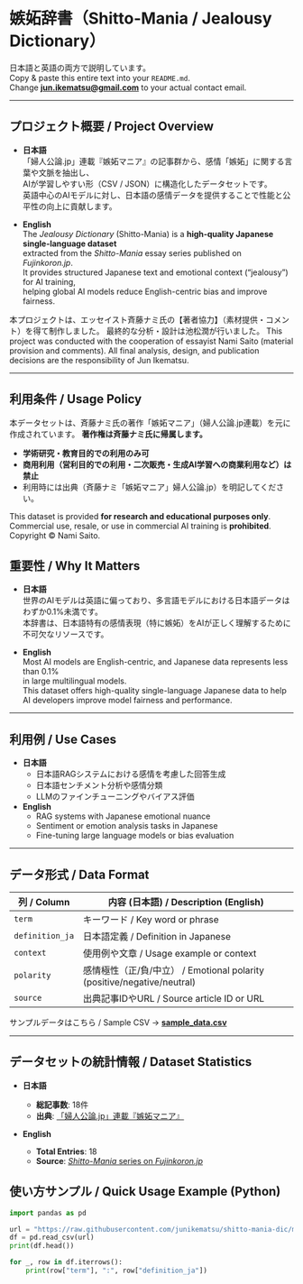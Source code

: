 # 嫉妬辞書（Shitto-Mania / Jealousy Dictionary）

日本語と英語の両方で説明しています。  
Copy & paste this entire text into your `README.md`.  
Change **jun.ikematsu@gmail.com** to your actual contact email.

---

## プロジェクト概要 / Project Overview
- **日本語**  
  「婦人公論.jp」連載『嫉妬マニア』の記事群から、感情「嫉妬」に関する言葉や文脈を抽出し、  
  AIが学習しやすい形（CSV / JSON）に構造化したデータセットです。  
  英語中心のAIモデルに対し、日本語の感情データを提供することで性能と公平性の向上に貢献します。

- **English**  
  The *Jealousy Dictionary* (Shitto-Mania) is a **high-quality Japanese single-language dataset**  
  extracted from the *Shitto-Mania* essay series published on *Fujinkoron.jp*.  
  It provides structured Japanese text and emotional context (“jealousy”) for AI training,  
  helping global AI models reduce English-centric bias and improve fairness.

本プロジェクトは、エッセイスト斉藤ナミ氏の【著者協力】（素材提供・コメント）を得て制作しました。
最終的な分析・設計は池松潤が行いました。
This project was conducted with the cooperation of essayist Nami Saito (material provision and comments).
All final analysis, design, and publication decisions are the responsibility of Jun Ikematsu.

---

## 利用条件 / Usage Policy
本データセットは、斉藤ナミ氏の著作「嫉妬マニア」（婦人公論.jp連載）を元に作成されています。
**著作権は斉藤ナミ氏に帰属します。**

- **学術研究・教育目的での利用のみ可**
- **商用利用（営利目的での利用・二次販売・生成AI学習への商業利用など）は禁止**
- 利用時には出典（斉藤ナミ「嫉妬マニア」婦人公論.jp）を明記してください。

This dataset is provided **for research and educational purposes only**.
Commercial use, resale, or use in commercial AI training is **prohibited**.
Copyright © Nami Saito.


## 重要性 / Why It Matters
- **日本語**  
  世界のAIモデルは英語に偏っており、多言語モデルにおける日本語データはわずか0.1%未満です。  
  本辞書は、日本語特有の感情表現（特に嫉妬）をAIが正しく理解するために不可欠なリソースです。

- **English**  
  Most AI models are English-centric, and Japanese data represents less than 0.1%  
  in large multilingual models.  
  This dataset offers high-quality single-language Japanese data to help  
  AI developers improve model fairness and performance.

---

## 利用例 / Use Cases
- **日本語**  
  - 日本語RAGシステムにおける感情を考慮した回答生成  
  - 日本語センチメント分析や感情分類  
  - LLMのファインチューニングやバイアス評価  
- **English**  
  - RAG systems with Japanese emotional nuance  
  - Sentiment or emotion analysis tasks in Japanese  
  - Fine-tuning large language models or bias evaluation

---

## データ形式 / Data Format
| 列 / Column | 内容 (日本語) / Description (English) |
|---|---|
| `term` | キーワード / Key word or phrase |
| `definition_ja` | 日本語定義 / Definition in Japanese |
| `context` | 使用例や文章 / Usage example or context |
| `polarity` | 感情極性（正/負/中立） / Emotional polarity (positive/negative/neutral) |
| `source` | 出典記事IDやURL / Source article ID or URL |

サンプルデータはこちら / Sample CSV → **[sample_data.csv](./sample_data.csv)**

---

## データセットの統計情報 / Dataset Statistics
- **日本語**
  - **総記事数**: 18件
  - **出典**: [「婦人公論.jp」連載『嫉妬マニア』](https://fujinkoron.jp/category/shitto_mania)

- **English**
  - **Total Entries**: 18
  - **Source**: [*Shitto-Mania* series on *Fujinkoron.jp*](https://fujinkoron.jp/category/shitto_mania)

## 使い方サンプル / Quick Usage Example (Python)
```python
import pandas as pd

url = "https://raw.githubusercontent.com/junikematsu/shitto-mania-dic/main/sample_data.csv"
df = pd.read_csv(url)
print(df.head())

for _, row in df.iterrows():
    print(row["term"], ":", row["definition_ja"])
